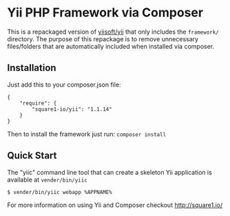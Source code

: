 Yii PHP Framework via Composer
===

This is a repackaged version of [yiisoft/yii](https://github.com/yiisoft/yii) that only includes the `framework/` directory.
The purpose of this repackage is to remove unnecessary files/folders that are automatically included when installed via composer.


Installation
------------

Just add this to your composer.json file:

    {
        "require": {
            "square1-io/yii": "1.1.14"
        }
    }

Then to install the framework just run:
`composer install`


Quick Start
-----------

The "yiic" command line tool that can create a skeleton Yii application is available at `vender/bin/yiic`

    $ vender/bin/yiic webapp %APPNAME%



For more information on using Yii and Composer checkout http://square1.io/
